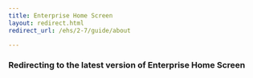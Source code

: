 ```yaml
---
title: Enterprise Home Screen
layout: redirect.html
redirect_url: /ehs/2-7/guide/about

---
```


### Redirecting to the latest version of Enterprise Home Screen